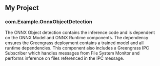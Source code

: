 ## My Project

### com.Example.OnnxObjectDetection

The ONNX Object detection contains the inference code and is dependent on the ONNX Model and ONNX Runtime components. The dependency ensures the Greengrass deployment contains a trained model and all runtime dependencies. This component also includes a Greengrass IPC Subscriber which handles messages from File System Monitor and performs inference on files referenced in the IPC message.
